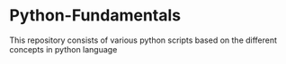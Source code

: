 # Python-Fundamentals
This repository consists of various python scripts based on the different concepts in python language
